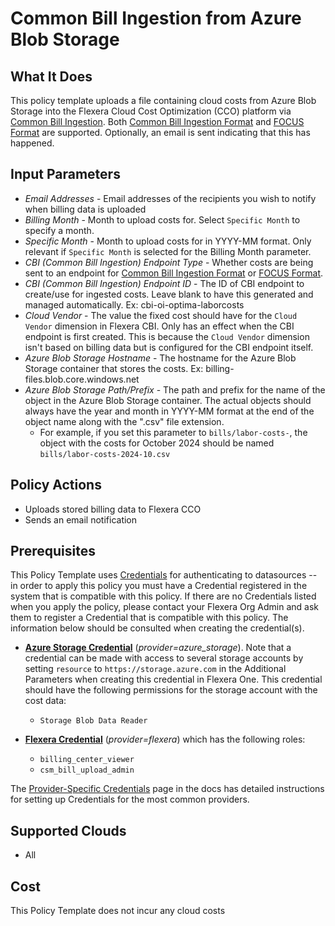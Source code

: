 # Common Bill Ingestion from Azure Blob Storage

## What It Does

This policy template uploads a file containing cloud costs from Azure Blob Storage into the Flexera Cloud Cost Optimization (CCO) platform via [Common Bill Ingestion](https://docs.flexera.com/flexera/EN/Optima/OptimaBillConnectConfigsCBI.htm). Both [Common Bill Ingestion Format](https://docs.flexera.com/flexera/EN/Optima/OptimaBillConnectConfigsCBIDefaultFormat.htm) and [FOCUS Format](https://docs.flexera.com/flexera/EN/Optima/FOCUS.htm) are supported. Optionally, an email is sent indicating that this has happened.

## Input Parameters

- *Email Addresses* - Email addresses of the recipients you wish to notify when billing data is uploaded
- *Billing Month* - Month to upload costs for. Select `Specific Month` to specify a month.
- *Specific Month* - Month to upload costs for in YYYY-MM format. Only relevant if `Specific Month` is selected for the Billing Month parameter.
- *CBI (Common Bill Ingestion) Endpoint Type* - Whether costs are being sent to an endpoint for [Common Bill Ingestion Format](https://docs.flexera.com/flexera/EN/Optima/OptimaBillConnectConfigsCBIDefaultFormat.htm) or [FOCUS Format](https://docs.flexera.com/flexera/EN/Optima/FOCUS.htm).
- *CBI (Common Bill Ingestion) Endpoint ID* - The ID of CBI endpoint to create/use for ingested costs. Leave blank to have this generated and managed automatically. Ex: cbi-oi-optima-laborcosts
- *Cloud Vendor* - The value the fixed cost should have for the `Cloud Vendor` dimension in Flexera CBI. Only has an effect when the CBI endpoint is first created. This is because the `Cloud Vendor` dimension isn't based on billing data but is configured for the CBI endpoint itself.
- *Azure Blob Storage Hostname* - The hostname for the Azure Blob Storage container that stores the costs. Ex: billing-files.blob.core.windows.net
- *Azure Blob Storage Path/Prefix* - The path and prefix for the name of the object in the Azure Blob Storage container. The actual objects should always have the year and month in YYYY-MM format at the end of the object name along with the ".csv" file extension.
  - For example, if you set this parameter to `bills/labor-costs-`, the object with the costs for October 2024 should be named `bills/labor-costs-2024-10.csv`

## Policy Actions

- Uploads stored billing data to Flexera CCO
- Sends an email notification

## Prerequisites

This Policy Template uses [Credentials](https://docs.flexera.com/flexera/EN/Automation/ManagingCredentialsExternal.htm) for authenticating to datasources -- in order to apply this policy you must have a Credential registered in the system that is compatible with this policy. If there are no Credentials listed when you apply the policy, please contact your Flexera Org Admin and ask them to register a Credential that is compatible with this policy. The information below should be consulted when creating the credential(s).

- [**Azure Storage Credential**](https://docs.flexera.com/flexera/EN/Automation/ProviderCredentials.htm#automationadmin_1982464505_1121576) (*provider=azure_storage*). Note that a credential can be made with access to several storage accounts by setting `resource` to `https://storage.azure.com` in the Additional Parameters when creating this credential in Flexera One. This credential should have the following permissions for the storage account with the cost data:
  - `Storage Blob Data Reader`

- [**Flexera Credential**](https://docs.flexera.com/flexera/EN/Automation/ProviderCredentials.htm) (*provider=flexera*) which has the following roles:
  - `billing_center_viewer`
  - `csm_bill_upload_admin`

The [Provider-Specific Credentials](https://docs.flexera.com/flexera/EN/Automation/ProviderCredentials.htm) page in the docs has detailed instructions for setting up Credentials for the most common providers.

## Supported Clouds

- All

## Cost

This Policy Template does not incur any cloud costs
